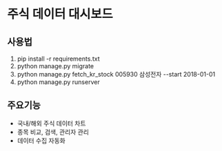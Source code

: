 # 주식 데이터 대시보드

## 사용법
1. pip install -r requirements.txt
2. python manage.py migrate
3. python manage.py fetch_kr_stock 005930 삼성전자 --start 2018-01-01
4. python manage.py runserver

## 주요기능
- 국내/해외 주식 데이터 차트
- 종목 비교, 검색, 관리자 관리
- 데이터 수집 자동화
